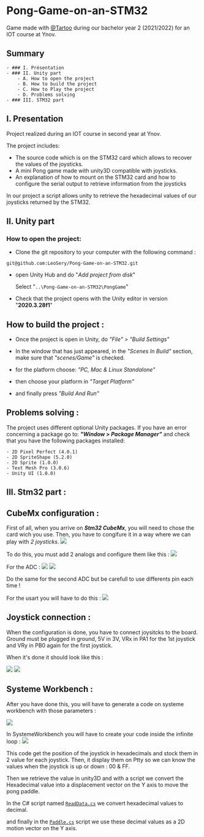# Pong-Game-on-an-STM32

Game made with [@Tartoo](https://github.com/Tartoo) during our bachelor year 2 (2021/2022) for an IOT course at Ynov.

## Summary

```
- ### I. Présentation
- ### II. Unity part
    - A. How to open the project
    - B. How to build the project
    - C. How to Play the project
    - D. Problems solving
- ### III. STM32 part
```

## I. Presentation

Project realized during an IOT course in second year at Ynov.

The project includes:

- The source code which is on the STM32 card which allows to recover the values of the joysticks.
- A mini Pong game made with unity3D compatible with joysticks.
- An explanation of how to mount on the STM32 card and how to configure the serial output to retrieve information from the joysticks

In our project a script allows unity to retrieve the hexadecimal values of our joysticks returned by the STM32.

## II. Unity part

### How to open the project:

- Clone the git repository to your computer with the following command :

```
git@github.com:LeoSery/Pong-Game-on-an-STM32.git
```

- open Unity Hub and do "_Add project from disk_"

  Select "`..\Pong-Game-on-an-STM32\PongGame`"

- Check that the project opens with the Unity editor in version "**2020.3.28f1**"

## How to build the project :

- Once the project is open in Unity, do _"File" > "Build Settings"_

- In the window that has just appeared, in the _"Scenes In Build"_ section, make sure that _"scenes/Game"_ is checked.

- for the platform choose: _"PC, Mac & Linux Standalone"_

- then choose your platform in _"Target Platform"_

- and finally press _"Build And Run"_

## Problems solving :

The project uses different optional Unity packages.
If you have an error concerning a package go to: **_"Window > Package Manager"_** and check that you have the following packages installed:

```
- 2D Pixel Perfect (4.0.1)
- 2D SpriteShape (5.2.0)
- 2D Sprite (1.0.0)
- Text Mesh Pro (3.0.6)
- Unity UI (1.0.0)
```

## III. Stm32 part :

## CubeMx configuration :

First of all, when you arrive on ***Stm32 CubeMx***, you will need to chose the card wich you use. Then, you have to congifure it in a way where we can play with *2 joysticks*.
![](https://i.imgur.com/hrwuxlr.png)

To do this, you must add 2 analogs and configure them like this :
![](https://i.imgur.com/HyrcfPV.png)

For the ADC :
![](https://i.imgur.com/jaFBrdL.png)
![](https://i.imgur.com/I5trsig.png)


Do the same for the second ADC but be carefull to use differents pin each time !

For the usart you will have to do this :
![](https://i.imgur.com/2GYp0Mt.png)


## Joystick connection :

When the configuration is done, you have to connect joysitcks to the board. Ground must be plugged in ground, 5V in 3V, VRx in PA1 for the 1st joystick and VRy in PB0 again for the first joystick.

When it's done it should look like this :

![](https://i.imgur.com/6YMyuHN.jpg)
![](https://i.imgur.com/8RNmc1P.jpg)

## Systeme Workbench :

After you have done this, you will have to generate a code on systeme workbench with those parameters :

![](https://i.imgur.com/6VxgXvT.png)


In SystemeWorkbench you will have to create your code inside the infinite loop :
![](https://i.imgur.com/BNdMB4g.png)

This code get the position of the joystick in hexadecimals and stock them in 2 value for each joystick. Then, it display them on Ptty so we can know the values when the joystick is up or down : 00 & FF.

Then we retrieve the value in unity3D and with a script we convert the Hexadecimal value into a displacement vector on the Y axis to move the pong paddle.

In the C# script named [`ReadData.cs`](https://github.com/LeoSery/Pong-Game-on-an-STM32/blob/master/PongGame/Assets/Scripts/ExternalsData/ReadData.cs) we convert hexadecimal values to decimal.

and finally in the [`Paddle.cs`](https://github.com/LeoSery/Pong-Game-on-an-STM32/blob/master/PongGame/Assets/Scripts/Game/Paddle.cs) script we use these decimal values as a 2D motion vector on the Y axis.